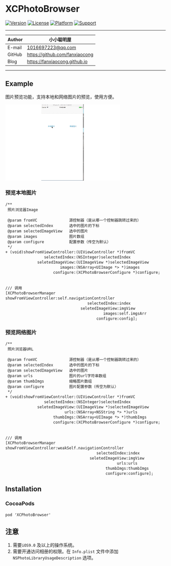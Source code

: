 # XCPhotoBrowser

[![Version](https://img.shields.io/cocoapods/v/XCPhotoBrowser.svg?style=flat)](https://cocoapods.org/pods/XCPhotoBrowser)
[![License](https://img.shields.io/badge/license-MIT-green.svg?style=flat)](https://cocoapods.org/pods/XCPhotoBrowser)
[![Platform](https://img.shields.io/badge/platform-iOS-green.svg?style=flat)](https://cocoapods.org/pods/XCPhotoBrowser)
[![Support](https://img.shields.io/badge/support-iOS%209%2B%20-green.svg?style=flat)](https://www.apple.com/nl/ios/)&nbsp;

***
|Author|小小聪明屋|
|---|---|
|E-mail|1016697223@qq.com|
|GitHub|https://github.com/fanxiaocong|
|Blog|https://fanxiaocong.github.io|
***

## Example

图片预览功能，支持本地和网络图片的预览，使用方便。

![Guide](Screenshots/guide.gif)

### 预览本地图片

```objc
/**
 照片浏览器Image
 
 @param fromVC              源控制器（是从哪一个控制器跳转过来的）
 @param selectedIndex       选中的图片的下标
 @param selectedImageView   选中的图片
 @param images              图片数组
 @param configure           配置参数（传空为默认）
 */
+ (void)showFromViewController:(UIViewController *)fromVC
                 selectedIndex:(NSInteger)selectedIndex
              seletedImageView:(UIImageView *)selectedImageView
                        images:(NSArray<UIImage *> *)images
                     configure:(XCPhotoBrowserConfigure *)configure;
                     

/// 调用
[XCPhotoBrowserManager showFromViewController:self.navigationController
                                    selectedIndex:index
                                 seletedImageView:imgView
                                           images:self.imgsArr
                                        configure:config];
```

### 预览网络图片

```objc
/**
 照片浏览器URL

 @param fromVC              源控制器（是从哪一个控制器跳转过来的）
 @param selectedIndex       选中的图片的下标
 @param selectedImageView   选中的图片
 @param urls                图片的url字符串数组
 @param thumbImgs           缩略图片数组
 @param configure           图片配置参数（传空为默认）
 */
+ (void)showFromViewController:(UIViewController *)fromVC
                 selectedIndex:(NSInteger)selectedIndex
              seletedImageView:(UIImageView *)selectedImageView
                          urls:(NSArray<NSString *> *)urls
                     thumbImgs:(NSArray<UIImage *> *)thumbImgs
                     configure:(XCPhotoBrowserConfigure *)configure;


/// 调用
[XCPhotoBrowserManager showFromViewController:weakSelf.navigationController
                                        selectedIndex:index
                                     seletedImageView:imgView
                                                 urls:urls
                                            thumbImgs:thumbImgs
                                            configure:configure];
```

## Installation

### CocoaPods
```objc
pod 'XCPhotoBrowser'
```

## 注意
1. 需要`iOS9.0` 及以上的操作系统。
2. 需要开通访问相册的权限。在 `Info.plist` 文件中添加 `NSPhotoLibraryUsageDescription` 选项。
